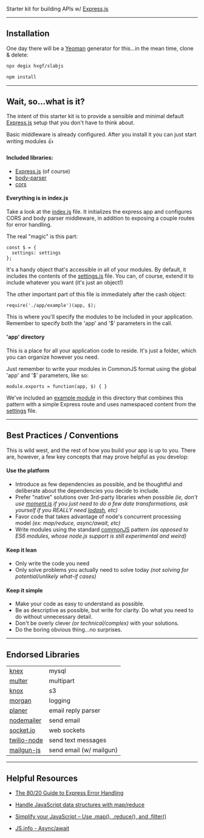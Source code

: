 Starter kit for building APIs w/ [Express.js](https://expressjs.com/)

---
## Installation
One day there will be a [Yeoman](https://yeoman.io/) generator for this...in the mean time, clone & delete:

```bash
npx degix hxgf/slabjs
```

```bash
npm install
```

---
## Wait, so...what is it?

The intent of this starter kit is to provide a sensible and minimal default [Express.js](https://expressjs.com/) setup that you don't have to think about. 

Basic middleware is already configured. After you install it you can just start writing modules 👍

#### Included libraries:
  - [Express.js](https://expressjs.com/) (of course)
  - [body-parser](http://expressjs.com/en/resources/middleware/body-parser.html)
  - [cors](http://expressjs.com/en/resources/middleware/cors.html)

#### Everything is in index.js
Take a look at the [index.js](https://github.com/hxgf/slabjs/blob/master/index.js) file. It initializes the express app and configures CORS and body parser middleware, in addition to exposing a couple routes for error handling.

The real "magic" is this part:
```
const $ = {
  settings: settings
};
```
It's a handy object that's accessible in all of your modules. By default, it includes the contents of the [settings.js](https://github.com/hxgf/slabjs/blob/master/settings.js) file. You can, of course, extend it to include whatever you want (it's just an object!)

The other important part of this file is immediately after the cash object:
```
require('./app/example')(app, $);
```
This is where you'll specify the modules to be included in your application. Remember to specify both the 'app' and '$' parameters in the call.


#### 'app' directory
This is a place for all your application code to reside. It's just a folder, which you can organize however you need. 

Just remember to write your modules in CommonJS format using the global 'app' and '$' parameters, like so:
```
module.exports = function(app, $) { }
```
We've included an [example module](https://github.com/hxgf/slabjs/blob/master/app/example.js) in this directory that combines this pattern with a simple Express route and uses namespaced content from the [settings](https://github.com/hxgf/slabjs/blob/master/settings.js) file.



---
## Best Practices / Conventions

This is wild west, and the rest of how you build your app is up to you. There are, however, a few key concepts that may prove helpful as you develop:

#### Use the platform
- Introduce as few dependencies as possible, and be thoughtful and deliberate about the dependencies you decide to include.
- Prefer "native" solutions over 3rd-party libraries when possible _(ie, don't use [moment.js](https://momentjs.com/) if you just need to do a few date transformations, ask yourself if you REALLY need [lodash](https://lodash.com/), etc)_
- Favor code that takes advantage of node's concurrent processing model _(ex: map/reduce, async/await, etc)_
- Write modules using the standard [commonJS](http://wiki.commonjs.org/wiki/Modules/1.1) pattern _(as opposed to ES6 modules, whose node.js support is still experimental and weird)_

#### Keep it lean
- Only write the code you need
- Only solve problems you actually need to solve today _(not solving for potential/unlikely what-if cases)_

#### Keep it simple
- Make your code as easy to understand as possible.
- Be as descriptive as possible, but write for clarity. Do what you need to do without unnecessary detail.
- Don't be overly clever _(or technical/complex)_ with your solutions.
- Do the boring obvious thing...no surprises.



---
## Endorsed Libraries

| | |
| ----- | ----- |
| [knex](http://knexjs.org/)  | mysql |
| [multer](https://github.com/expressjs/multer)  | multipart  |
| [knox](https://github.com/Automattic/knox)  | s3 |
| [morgan](https://github.com/expressjs/morgan)  | logging  |
| [planer](https://github.com/lever/planer)  | email reply parser |
| [nodemailer](https://nodemailer.com/)  | send email |
| [socket.io](https://socket.io/)  | web sockets  |
| [twilio-node](https://github.com/twilio/twilio-node)  | send text messages  |
| [mailgun-js](https://www.npmjs.com/package/mailgun-js) | send email (w/ mailgun)  |





---
## Helpful Resources

- [The 80/20 Guide to Express Error Handling](https://thecodebarbarian.com/80-20-guide-to-express-error-handling)

- [Handle JavaScript data structures with map/reduce](https://codeburst.io/writing-javascript-with-map-reduce-980602ff2f2f)
- [Simplify your JavaScript – Use .map(), .reduce(), and .filter()](https://medium.com/poka-techblog/simplify-your-javascript-use-map-reduce-and-filter-bd02c593cc2d)

- [JS.info - Async/await](https://javascript.info/async-await)






